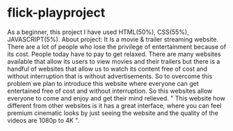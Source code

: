 # flick-playproject
As a beginner, this project I have used HTML(50%), CSS(55%), JAVASCRIPT(5%). About project: It Is a movie &amp; trailer streaming website. There are a lot of people who lose the privilege of entertainment because of its cost. People today have to pay to get relaxed. There are many websites available that allow its users to view movies and their trailers but there is a handful of websites that allow us to watch its content free of cost and without interruption that is without advertisements. So to overcome this problem we plan to introduce this website where everyone can get entertained free of cost and without interruption. So this websites allow everyone to come and enjoy and get their mind relieved. " This website how different from other websites is it has a great interface, where you can feel premium cinematic looks by just seeing the website and the quality of the videos are 1080p to 4K ".
